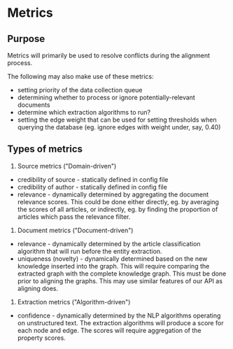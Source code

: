 # Metrics

## Purpose

Metrics will primarily be used to resolve conflicts during the alignment process.

The following may also make use of these metrics: 

* setting priority of the data collection queue
* determining whether to process or ignore potentially-relevant documents
* determine which extraction algorithms to run?
* setting the edge weight that can be used for setting thresholds when querying the database (eg. ignore edges with weight under, say, 0.40)


## Types of metrics

1. Source metrics ("Domain-driven")
  * credibility of source - statically defined in config file
  * credibility of author - statically defined in config file
  * relevance - dynamically determined by aggregating the document relevance scores.  This could be done either directly, eg. by averaging the scores of all articles, or indirectly, eg. by finding the proportion of articles which pass the relevance filter.
1. Document metrics ("Document-driven")
  * relevance - dynamically determined by the article classification algorithm that will run before the entity extraction.
  * uniqueness (novelty) -  dynamically determined based on the new knowledge inserted into the graph.  This will require comparing the extracted graph with the complete knowledge graph.  This must be done prior to aligning the graphs.  This may use similar features of our API as aligning does.
1. Extraction metrics ("Algorithm-driven")
  * confidence - dynamically determined by the NLP algorithms operating on unstructured text.  The extraction algorithms will produce a score for each node and edge.  The scores will require aggregation of the property scores.
